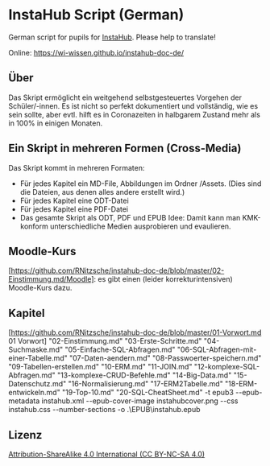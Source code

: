# InstaHub Script (German)

German script for pupils for [InstaHub](https://github.com/wi-wissen/InstaHub). Please help to translate!

Online: https://wi-wissen.github.io/instahub-doc-de/

## Über

Das Skript ermöglicht ein weitgehend selbstgesteuertes Vorgehen der Schüler/-innen.
Es ist nicht so perfekt dokumentiert und vollständig, wie es sein sollte, aber evtl. hilft es in Coronazeiten in halbgarem Zustand mehr als in 100% in einigen Monaten.

## Ein Skript in mehreren Formen (Cross-Media)

Das Skript kommt in mehreren Formaten:
+ Für jedes Kapitel ein MD-File, Abbildungen im Ordner /Assets. (Dies sind die Dateien, aus denen alles andere erstellt wird.)
+ Für jedes Kapitel eine ODT-Datei
+ Für jedes Kapitel eine PDF-Datei
+ Das gesamte Skript als ODT, PDF und EPUB
Idee: Damit kann man KMK-konform unterschiedliche Medien ausprobieren und evaulieren.

## Moodle-Kurs

[https://github.com/RNitzsche/instahub-doc-de/blob/master/02-Einstimmung.md/Moodle]: es gibt einen (leider korrekturintensiven) Moodle-Kurs dazu.

## Kapitel
[https://github.com/RNitzsche/instahub-doc-de/blob/master/01-Vorwort.md 01 Vorwort]
"02-Einstimmung.md" "03-Erste-Schritte.md" "04-Suchmaske.md" "05-Einfache-SQL-Abfragen.md"  "06-SQL-Abfragen-mit-einer-Tabelle.md"  "07-Daten-aendern.md" "08-Passwoerter-speichern.md" "09-Tabellen-erstellen.md" "10-ERM.md" "11-JOIN.md" "12-komplexe-SQL-Abfragen.md" "13-komplexe-CRUD-Befehle.md" "14-Big-Data.md" "15-Datenschutz.md" "16-Normalisierung.md" "17-ERM2Tabelle.md" "18-ERM-entwickeln.md" "19-Top-10.md" "20-SQL-CheatSheet.md" -t epub3 --epub-metadata instahub.xml --epub-cover-image instahubcover.png --css instahub.css --number-sections -o .\EPUB\instahub.epub 


## Lizenz

[Attribution-ShareAlike 4.0 International (CC BY-NC-SA 4.0)](https://creativecommons.org/licenses/by-sa/4.0/)
